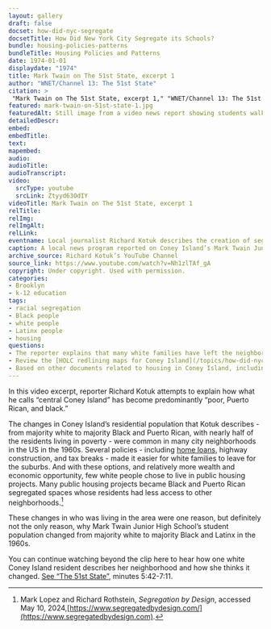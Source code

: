 ```yaml
--- 
layout: gallery
draft: false
docset: how-did-nyc-segregate
docsetTitle: How Did New York City Segregate its Schools?
bundle: housing-policies-patterns
bundleTitle: Housing Policies and Patterns
date: 1974-01-01
displaydate: "1974"
title: Mark Twain on The 51st State, excerpt 1
author: "WNET/Channel 13: The 51st State"
citation: >
 "Mark Twain on The 51st State, excerpt 1," "WNET/Channel 13: The 51st State", in New York City Civil Rights History Project, Accessed: [Month Day, Year], https://nyccivilrightshistory.org/gallery/mark-twain-on-51st-state-1.
featured: mark-twain-on-51st-state-1.jpg
featuredAlt: Still image from a video news report showing students walking around the front entrance of Mark Twain Junior High School
detailedDescr: 
embed: 
embedTitle: 
text: 
mapembed: 
audio: 
audioTitle: 
audioTranscript: 
video: 
  srcType: youtube
  srcLink: Ztyyd63OdIY
videoTitle: Mark Twain on The 51st State, excerpt 1
relTitle: 
relImg: 
relImgAlt: 
relLink: 
eventname: Local journalist Richard Kotuk describes the creation of segregated white and Black neighborhoods in Coney Island. 
caption: A local news program reported on Coney Island’s Mark Twain Junior High School in 1974. The program provides a brief history of the creation of segregated white and Black neighborhoods in the area. 
archive_source: Richard Kotuk’s YouTube Channel
source_link: https://www.youtube.com/watch?v=Nh1zlTAf_gA
copyright: Under copyright. Used with permission.
categories: 
- Brooklyn
- k-12 education
tags: 
- racial segregation
- Black people
- white people
- Latinx people
- housing
questions: 
- The reporter explains that many white families have left the neighborhood because they “no longer want to live in the area.” What government policies helped white families move to new apartments within the city or to the suburbs? 
- Review the [HOLC redlining maps for Coney Island](/topics/how-did-nyc-segregate/housing-policies-patterns/holc-map). In your opinion, how are the decisions about where to build public housing connected to this map and the area description?
- Based on other documents related to housing in Coney Island, including the [HOLC redlining maps for Coney Island](/topics/how-did-nyc-segregate/housing-policies-patterns/holc-map) and the [FHA’s Underwriting Manual](/topics/how-did-nyc-segregate/housing-policies-patterns/underwriting-manual), does the reporter offer a clear explanation or how and why Coney Island’s population changed in this time? How would you edit or improve his explanation?
--- 
```


In this video excerpt, reporter Richard Kotuk attempts to explain how what he calls “central Coney Island” has become predominantly “poor, Puerto Rican, and black.”

The changes in Coney Island’s residential population that Kotuk describes - from majority white to majority Black and Puerto Rican, with nearly half of the residents living in poverty - were common in many city neighborhoods in the US in the 1960s. Several policies - including [home loans](/gallery/underwriting-manual), highway construction, and tax breaks - made it easier for white families to leave for the suburbs. And with these options, and relatively more wealth and economic opportunity, few white people chose to live in public housing projects. Many public housing projects became Black and Puerto Rican segregated spaces whose residents had less access to other neighborhoods.[^1]

These changes in who was living in the area were one reason, but definitely not the only reason, why Mark Twain Junior High School’s student population changed from majority white to majority Black and Latinx in the 1960s.

You can continue watching beyond the clip here to hear how one white Coney Island resident describes her neighborhood and how she thinks it changed. [See “The 51st State”](https://youtu.be/Nh1zlTAf_gA?si=BxwGsDryIJsFyxUQ&t=342), minutes 5:42-7:11. 

[^1]:Mark Lopez and Richard Rothstein, *Segregation by Design*, accessed May 10, 2024,[https://www.segregatedbydesign.com/](https://www.segregatedbydesign.com).
